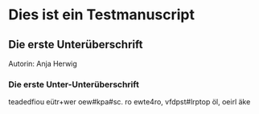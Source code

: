 # Dies ist ein Testmanuscript
## Die erste Unterüberschrift
Autorin: Anja Herwig

### Die erste Unter-Unterüberschrift

teadedfiou eütr+wer oew#kpa#sc. ro
ewte4ro, vfdpst#lrptop öl,
oeirl äke
